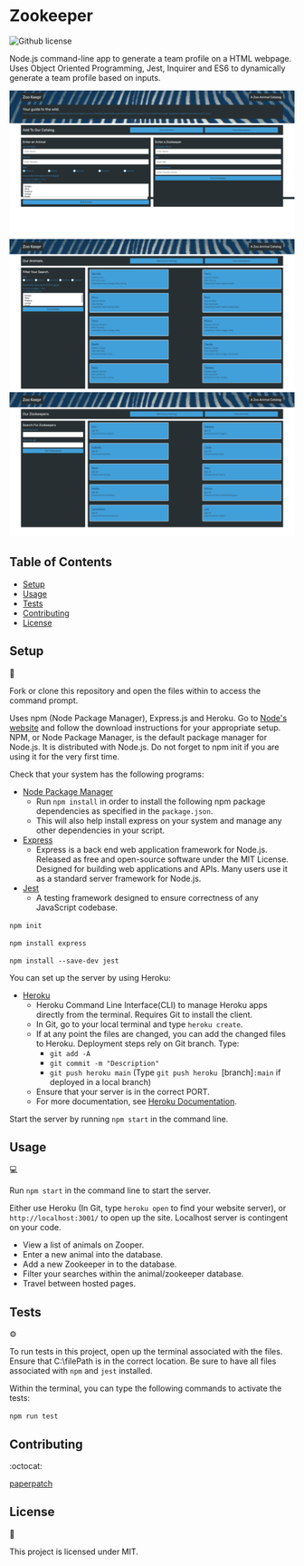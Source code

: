 # Zookeeper
![Github license](http://img.shields.io/badge/license-MIT-blue.svg)

Node.js command-line app to generate a team profile on a HTML webpage. Uses Object Oriented Programming, Jest, Inquirer and ES6 to dynamically generate a team profile based on inputs.

![!screenshot-index](./public/assets/images/screenshot-index.png)
![!screenshot-animals](./public/assets/images/screenshot-animals.png)
![!screenshot-zookeepers](./public/assets/images/screenshot-zookeepers.png)

## Table of Contents

* [Setup](#setup)
* [Usage](#usage)
* [Tests](#tests)
* [Contributing](#contributing)
* [License](#license)

## Setup
:floppy_disk:

Fork or clone this repository and open the files within to access the command prompt.

Uses npm (Node Package Manager), Express.js and Heroku. Go to [Node's website](https://nodejs.org/en/) and follow the download instructions for your appropriate setup. NPM, or Node Package Manager, is the default package manager for Node.js. It is distributed with Node.js. Do not forget to npm init if you are using it for the very first time.

Check that your system has the following programs:
- [Node Package Manager](https://nodejs.org/en/)
  - Run `npm install` in order to install the following npm package dependencies as specified in the `package.json`.
  - This will also help install express on your system and manage any other dependencies in your script.
- [Express](https://www.npmjs.com/package/express)
  - Express is a back end web application framework for Node.js. Released as free and open-source software under the MIT License. Designed for building web applications and APIs. Many users use it as a standard server framework for Node.js.
- [Jest](https://www.npmjs.com/package/jest)
  - A testing framework designed to ensure correctness of any JavaScript codebase.

`npm init`

`npm install express`

`npm install --save-dev jest`

You can set up the server by using Heroku:
- [Heroku](https://devcenter.heroku.com/articles/heroku-cli)
  - Heroku Command Line Interface(CLI) to manage Heroku apps directly from the terminal. Requires Git to install the client.
  - In Git, go to your local terminal and type `heroku create`.
  - If at any point the files are changed, you can add the changed files to Heroku. Deployment steps rely on Git branch. Type:
    - `git add -A`
    - `git commit -m "Description"`
    - `git push heroku main` (Type `git push heroku `[branch]`:main` if deployed in a local branch)
  - Ensure that your server is in the correct PORT.
  - For more documentation, see [Heroku Documentation](https://devcenter.heroku.com/categories/reference).

Start the server by running `npm start` in the command line.

## Usage

:computer:

Run `npm start` in the command line to start the server.

Either use Heroku (In Git, type `heroku open` to find your website server), or `http://localhost:3001/` to open up the site. Localhost server is contingent on your code.

- View a list of animals on Zooper.
- Enter a new animal into the database.
- Add a new Zookeeper in to the database.
- Filter your searches within the animal/zookeeper database.
- Travel between hosted pages.

## Tests

:gear:

To run tests in this project, open up the terminal associated with the files. Ensure that C:\filePath is in the correct location. Be sure to have all files associated with `npm` and `jest` installed.

Within the terminal, you can type the following commands to activate the tests:

`npm run test`

## Contributing

:octocat:

[paperpatch](https://github.com/paperpatch)

## License

:receipt:

This project is licensed under MIT.